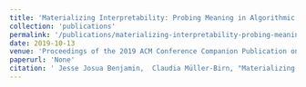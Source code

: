 ```yaml
---
title: 'Materializing Interpretability: Probing Meaning in Algorithmic Systems'
collection: 'publications'
permalink: '/publications/materializing-interpretability-probing-meaning-in-algorithmic-systems'
date: 2019-10-13
venue: 'Proceedings of the 2019 ACM Conference Companion Publication on Designing Interactive Systems. DIS ’19 Companion'
paperurl: 'None'
citation: ' Jesse Josua Benjamin,  Claudia Müller-Birn, "Materializing Interpretability: Probing Meaning in Algorithmic Systems." Proceedings of the 2019 ACM Conference Companion Publication on Designing Interactive Systems. DIS ’19 Companion, 2019.'
---
```


